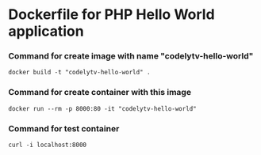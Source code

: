 # Dockerfile for PHP Hello World application

### Command for create image with name "codelytv-hello-world"
```
docker build -t "codelytv-hello-world" .
```

### Command for create container with this image
```
docker run --rm -p 8000:80 -it "codelytv-hello-world"
```

### Command for test container
```
curl -i localhost:8000
```
